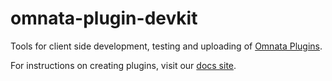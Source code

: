 # omnata-plugin-devkit
Tools for client side development, testing and uploading of [Omnata Plugins](https://docs.omnata.com/omnata-product-documentation/omnata-sync-for-snowflake/plugins).


For instructions on creating plugins, visit our [docs site](https://docs.omnata.com/omnata-product-documentation/omnata-sync-for-snowflake/plugins/creating-plugins).
